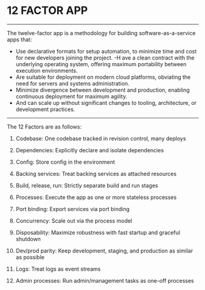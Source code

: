  # **12 FACTOR APP**
---


The twelve-factor app is a methodology for building software-as-a-service apps that:

- Use declarative formats for setup automation, to minimize time and cost for new developers joining the project.
-H ave a clean contract with the underlying operating system, offering maximum portability between execution environments.
- Are suitable for deployment on modern cloud platforms, obviating the need for servers and systems administration.
- Minimize divergence between development and production, enabling continuous deployment for maximum agility.
- And can scale up without significant changes to tooling, architecture, or development practices.

---
The 12 Factors are as follows:

1. Codebase: 
One codebase tracked in revision control, many deploys

2. Dependencies: 
Explicitly declare and isolate dependencies

3. Config: 
Store config in the environment

4. Backing services: 
Treat backing services as attached resources

5. Build, release, run: 
Strictly separate build and run stages

6. Processes: 
Execute the app as one or more stateless processes

7. Port binding: 
Export services via port binding

8. Concurrency: 
Scale out via the process model

9. Disposability: 
Maximize robustness with fast startup and graceful shutdown

10. Dev/prod parity: 
Keep development, staging, and production as similar as possible

11. Logs: 
Treat logs as event streams

12. Admin processes: 
Run admin/management tasks as one-off processes

